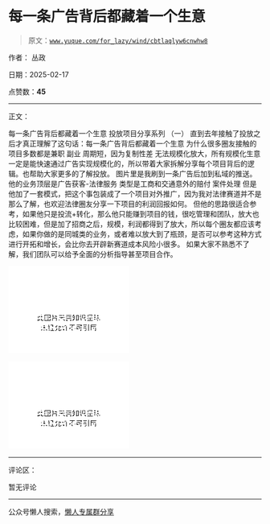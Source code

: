 # 每一条广告背后都藏着一个生意

> 原文：[`www.yuque.com/for_lazy/wind/cbtlaqlyw6cnwhw8`](https://www.yuque.com/for_lazy/wind/cbtlaqlyw6cnwhw8)

作者： 丛政

日期：2025-02-17

点赞数：**45**

* * *

正文：

每一条广告背后都藏着一个生意 投放项目分享系列 （一） 直到去年接触了投放之后才真正理解了这句话：每一条广告背后都藏着一个生意
为什么很多圈友接触的项目多数都是兼职 副业 周期短，因为复制性差
无法规模化放大，所有规模化生意一定是能快速通过广告实现规模化的，所以带着大家拆解分享每个项目背后的逻辑。也帮助大家更多的了解投放。
图片里是我刷到一条广告后加到私域的推送。他的业务顶层是广告获客-法律服务 类型是工商和交通意外的赔付 案件处理
但是他加了一套模式，把这个事包装成了一个项目对外推广，因为我对法律赛道并不是那么了解，也欢迎法律圈友分享一下项目的利润回报如何。
但他的思路很适合参考，如果他只是投流+转化，那么他只能赚到项目的钱，很吃管理和团队，放大也比较困难，但是加了招商之后，规模，利润都得到了放大，所以每个圈友都应该考虑，如果你做的是同城类的业务，或者难以放大到了瓶颈，是否可以参考这种方式进行开拓和增长，会比你去开辟新赛道成本风险小很多。
如果大家不熟悉不了解，我们团队可以给予全面的分析指导甚至项目合作。

![](img/da576a1fec7fc96e1c11830790549987.png "None")

![](img/987ae412e7f6e1ca55be0b48e87a1e8b.png "None")

* * *

评论区：

暂无评论

* * *

公众号懒人搜索，[懒人专属群分享](https://lazybook.fun/#/blog/group)